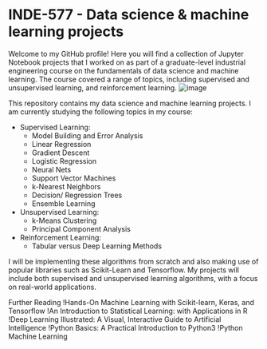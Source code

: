 # INDE-577 - Data science &amp; machine learning projects
Welcome to my GitHub profile! Here you will find a collection of Jupyter Notebook projects that I worked on as part of a graduate-level industrial engineering course on the fundamentals of data science and machine learning. The course covered a range of topics, including supervised and unsupervised learning, and reinforcement learning.
![image](https://user-images.githubusercontent.com/115122863/233865322-0b7cf1b8-c201-4e48-a309-2814d9ca631d.png)


This repository contains my data science and machine learning projects. I am currently studying the following topics in my course:

- Supervised Learning:
  - Model Building and Error Analysis
  - Linear Regression
  - Gradient Descent
  - Logistic Regression
  - Neural Nets
  - Support Vector Machines
  - k-Nearest Neighbors
  - Decision/ Regression Trees
  - Ensemble Learning
- Unsupervised Learning:
  - k-Means Clustering
  - Principal Component Analysis
- Reinforcement Learning:
  - Tabular versus Deep Learning Methods


I will be implementing these algorithms from scratch and also making use of popular libraries such as Scikit-Learn and Tensorflow. My projects will include both supervised and unsupervised learning algorithms, with a focus on real-world applications.





Further Reading
!Hands-On Machine Learning with Scikit-learn, Keras, and Tensorflow
!An Introduction to Statistical Learning: with Applications in R
!Deep Learning Illustrated: A Visual, Interactive Guide to Artificial Intelligence
!Python Basics: A Practical Introduction to Python3
!Python Machine Learning
